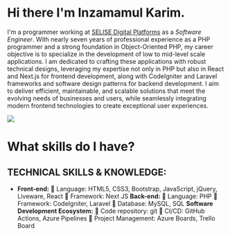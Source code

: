 # Hi there I'm Inzamamul Karim.
I'm a programmer working at [SELISE Digital Platforms](https://selisegroup.com/) as a *Software Engineer*. With nearly seven years of professional experience as a PHP programmer and a strong foundation in Object-Oriented PHP, my career objective is to specialize in the development of low to mid-level scale applications. I am dedicated to crafting these applications with robust technical designs, leveraging my expertise not only in PHP but also in React and Next.js for frontend development, along with CodeIgniter and Laravel frameworks and software design patterns for backend development. I aim to deliver efficient, maintainable, and scalable solutions that meet the evolving needs of businesses and users, while seamlessly integrating modern frontend technologies to create exceptional user experiences.


![](https://komarev.com/ghpvc/?username=ikshimul)

# What skills do I have?

## TECHNICAL SKILLS & KNOWLEDGE:

- **Front-end:**
	Language: HTML5, CSS3, Bootstrap, JavaScript, jQuery, Liveware, React
	Framework: Next JS
**Back-end:**
	Language: PHP
	Framework: CodeIgniter, Laravel
	Database: MySQL, SQL
**Software Development Ecosystem:**
	Code repository: git
	CI/CD: GitHub Actions, Azure Pipelines
	Project Management: Azure Boards, Trello Board


<!--
**ikshimul/ikshimul** is a ✨ _special_ ✨ repository because its `README.md` (this file) appears on your GitHub profile.

Here are some ideas to get you started:

- 🔭 I’m currently working on ...
- 🌱 I’m currently learning ...
- 👯 I’m looking to collaborate on ...
- 🤔 I’m looking for help with ...
- 💬 Ask me about ...
- 📫 How to reach me: ...
- 😄 Pronouns: ...
- ⚡ Fun fact: ...
-->

